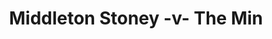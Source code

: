 ---
year: "2010"
serialNumber: "0386" 
game: "Middleton Stoney"
title: "Middleton Stoney -v- The Min"
gameLocation: ""
gameDate: ""
result: ""
resultType: ""
type: "game"
---